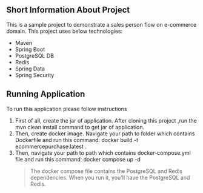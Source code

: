 ## Short Information About Project

This is a sample project to demonstrate a sales person flow on e-commerce domain. 
This project uses below technologies: 

* Maven
* Spring Boot
* PostgreSQL DB
* Redis
* Spring Data
* Spring Security

## Running Application
To run this application please follow instructions

1. First of all, create the jar of application. After cloning this project ,run the mvn clean install command to get jar of application. 
2. Then, create docker image. Navigate your path to folder which contains Dockerfile and run this command: docker build -t  ecommercepurchase:latest .  
3. Then, navigate your path to path which contains docker-compose.yml file and run this command: docker compose up -d 
   > The docker compose file contains the PostgreSQL and Redis dependencies. When you run it, you'll have the PostgreSQL and Redis.
